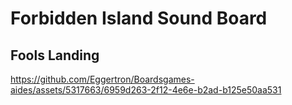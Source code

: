 # Forbidden Island Sound Board

## Fools Landing
https://github.com/Eggertron/Boardsgames-aides/assets/5317663/6959d263-2f12-4e6e-b2ad-b125e50aa531

